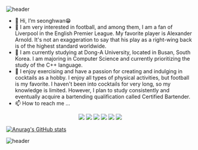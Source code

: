 ![header](https://capsule-render.vercel.app/api?type=waving&color=gradient&height=100&section=header&text=Hi%20There&fontSize=50)

- 👋 Hi, I’m seonghwan😁
- 👀 I am very interested in football, and among them, I am a fan of Liverpool in the English Premier League. My favorite player is Alexander Arnold. It's not an exaggeration to say that his play as a right-wing back is of the highest standard worldwide.
- 🌱 I am currently studying at Dong-A University, located in Busan, South Korea. I am majoring in Computer Science and currently prioritizing the study of the C++ language.
- 💞️ I enjoy exercising and have a passion for creating and indulging in cocktails as a hobby. I enjoy all types of physical activities, but football is my favorite. I haven't been into cocktails for very long, so my knowledge is limited. However, I plan to study consistently and eventually acquire a bartending qualification called Certified Bartender.
- 📫 How to reach me ...

<!---
seonghwan66/seonghwan66 is a ✨ special ✨ repository because its `README.md` (this file) appears on your GitHub profile.
You can click the Preview link to take a look at your changes.
--->


<div align=center> <img src="https://img.shields.io/badge/Seonghwan-7A1FA2?style=flat-square&logo=Aiqfome&logoColor=white"/>  <img src="https://img.shields.io/badge/DongA Univ.-FF9900?style=flat-square&logo=American Express&logoColor=white"/>
<img src="https://img.shields.io/badge/Liverpool-EC1C24?style=flat-square&logo=Awsome Lists&logoColor=white"/>  <img src="https://img.shields.io/badge/Trent Alexander Arnold-EC1C24?style=flat-square&logo=Awsome Lists&logoColor=white"/>
<img src="https://img.shields.io/badge/C++-239DFF?style=flat-square&logo=C++&logoColor=white"/> <img src="https://img.shields.io/badge/Python-3766AB?style=flat-square&logo=Python&logoColor=white"/></a> </div>

[![Anurag's GitHub stats](https://github-readme-stats.vercel.app/api?username=seonghwan66)](https://github.com/seonghwan66/github-readme-stats)


![header](https://capsule-render.vercel.app/api?type=waving&color=gradient&height=100&section=footer&text=Thank%20you&fontSize=50)
